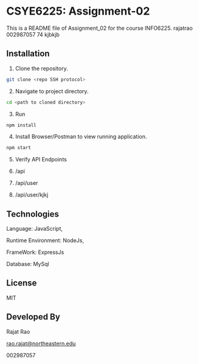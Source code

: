 # CSYE6225: Assignment-02
This is a README file of Assignment_02 for the course INFO6225.   rajatrao 002987057 74 kjbkjb

## Installation

1. Clone the repository.
```bash
git clone <repo SSH protocol>
```

2. Navigate to project directory.
```bash
cd <path to cloned directory>
```

3. Run 
```bash
npm install
```

4. Install Browser/Postman to view running application.
```bash
npm start
```

5. Verify API Endpoints

1. /api
2. /api/user
3. /api/user/kjkj

## Technologies

Language: JavaScript,

Runtime Environment: NodeJs, 
 
FrameWork: ExpressJs

Database: MySql
## License
 MIT

## Developed By

Rajat Rao

rao.rajat@northeastern.edu

002987057
